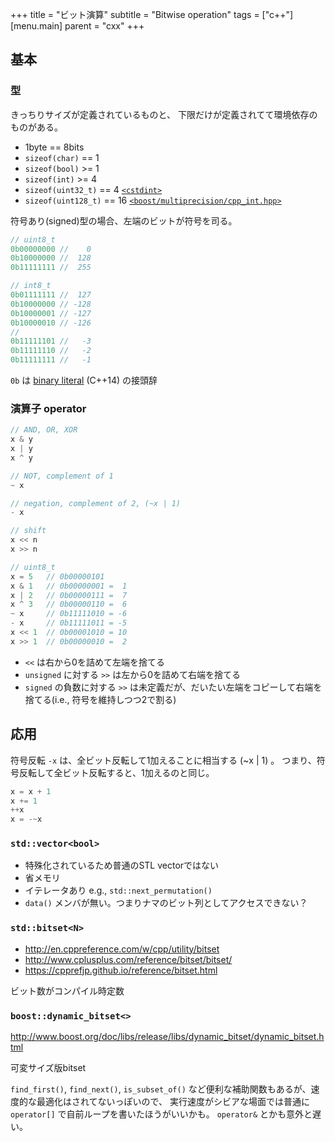 +++
title = "ビット演算"
subtitle = "Bitwise operation"
tags = ["c++"]
[menu.main]
  parent = "cxx"
+++

## 基本

### 型

きっちりサイズが定義されているものと、
下限だけが定義されてて環境依存のものがある。

- 1byte == 8bits
- `sizeof(char)` == 1
- `sizeof(bool)` >= 1
- `sizeof(int)` >= 4
- `sizeof(uint32_t)` == 4
  [`<cstdint>`](http://en.cppreference.com/w/cpp/header/cstdint)
- `sizeof(uint128_t)` == 16
  [`<boost/multiprecision/cpp_int.hpp>`](https://boostjp.github.io/tips/multiprec-int.html)

符号あり(signed)型の場合、左端のビットが符号を司る。

```c++
// uint8_t
0b00000000 //    0
0b10000000 //  128
0b11111111 //  255

// int8_t
0b01111111 //  127
0b10000000 // -128
0b10000001 // -127
0b10000010 // -126
//
0b11111101 //   -3
0b11111110 //   -2
0b11111111 //   -1
```

`0b` は
[binary literal](http://en.cppreference.com/w/cpp/language/integer_literal)
(C++14) の接頭辞

### 演算子 operator

```c++
// AND, OR, XOR
x & y
x | y
x ^ y

// NOT, complement of 1
~ x

// negation, complement of 2, (~x | 1)
- x

// shift
x << n
x >> n
```

```c++
// uint8_t
x = 5   // 0b00000101
x & 1   // 0b00000001 =  1
x | 2   // 0b00000111 =  7
x ^ 3   // 0b00000110 =  6
~ x     // 0b11111010 = -6
- x     // 0b11111011 = -5
x << 1  // 0b00001010 = 10
x >> 1  // 0b00000010 =  2
```

- `<<` は右から0を詰めて左端を捨てる
- `unsigned` に対する `>>` は左から0を詰めて右端を捨てる
- `signed` の負数に対する `>>` は未定義だが、だいたい左端をコピーして右端を捨てる(i.e., 符号を維持しつつ2で割る)


## 応用

符号反転 `-x` は、全ビット反転して1加えることに相当する (~x | 1) 。
つまり、符号反転して全ビット反転すると、1加えるのと同じ。

```c++
x = x + 1
x += 1
++x
x = -~x
```

### `std::vector<bool>`

- 特殊化されているため普通のSTL vectorではない
- 省メモリ
- イテレータあり e.g., `std::next_permutation()`
- `data()` メンバが無い。つまりナマのビット列としてアクセスできない？


### `std::bitset<N>`

- http://en.cppreference.com/w/cpp/utility/bitset
- http://www.cplusplus.com/reference/bitset/bitset/
- https://cpprefjp.github.io/reference/bitset.html

ビット数がコンパイル時定数


### `boost::dynamic_bitset<>`

http://www.boost.org/doc/libs/release/libs/dynamic_bitset/dynamic_bitset.html

可変サイズ版bitset

`find_first()`, `find_next()`, `is_subset_of()`
など便利な補助関数もあるが、速度的な最適化はされてないっぽいので、
実行速度がシビアな場面では普通に `operator[]` で自前ループを書いたほうがいいかも。
`operator&` とかも意外と遅い。
